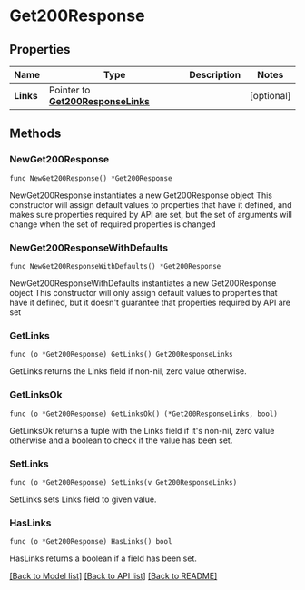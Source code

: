 # Get200Response

## Properties

Name | Type | Description | Notes
------------ | ------------- | ------------- | -------------
**Links** | Pointer to [**Get200ResponseLinks**](Get200ResponseLinks.md) |  | [optional] 

## Methods

### NewGet200Response

`func NewGet200Response() *Get200Response`

NewGet200Response instantiates a new Get200Response object
This constructor will assign default values to properties that have it defined,
and makes sure properties required by API are set, but the set of arguments
will change when the set of required properties is changed

### NewGet200ResponseWithDefaults

`func NewGet200ResponseWithDefaults() *Get200Response`

NewGet200ResponseWithDefaults instantiates a new Get200Response object
This constructor will only assign default values to properties that have it defined,
but it doesn't guarantee that properties required by API are set

### GetLinks

`func (o *Get200Response) GetLinks() Get200ResponseLinks`

GetLinks returns the Links field if non-nil, zero value otherwise.

### GetLinksOk

`func (o *Get200Response) GetLinksOk() (*Get200ResponseLinks, bool)`

GetLinksOk returns a tuple with the Links field if it's non-nil, zero value otherwise
and a boolean to check if the value has been set.

### SetLinks

`func (o *Get200Response) SetLinks(v Get200ResponseLinks)`

SetLinks sets Links field to given value.

### HasLinks

`func (o *Get200Response) HasLinks() bool`

HasLinks returns a boolean if a field has been set.


[[Back to Model list]](../README.md#documentation-for-models) [[Back to API list]](../README.md#documentation-for-api-endpoints) [[Back to README]](../README.md)


